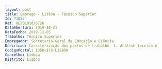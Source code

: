 ```yaml
--- 
layout: post
title: Emprego - Lisboa - Técnico Superior
Id: 71082
Ref: OE201910/0726
DataAbertura: 2019-10-21
DataFecho: 2019-11-05
Trabalho: Técnico Superior
Empregador: Secretaria-Geral da Educação e Ciência
Descricao: Caracterização dos postos de trabalho  1. Análise técnica e financeira   processo de aprovação e execução  Análise de admissibilidade da entidade   avaliação da conformidade no acesso à tipologia de ação, considerando as categorias de beneficiários definidas e a regularidade da situação contributiva   Análise do mérito das candidaturas e verificação dos indicadores de realização e de resultado (dimensão física e financeira) 1.1 Na fase de aprovação   Aplicação de grelha de análise multicritérios, para efeitos de apuramento do mérito e seriação dos projetos, incluindo o recurso a pareceres externos de entidades responsáveis pelas políticas públicas   Análise de ajustamento dos custos a critérios de legalidade e razoabilidade financeira, de acordo com as regras definidas de custos simplificados ou de custos reais    Emissão de propostas a submeter à aprovação do Secretariado Técnico.1.2 Na fase de execução   Análise dos pedidos de reembolso, de alteração dos projetos e de saldo final, apresentados pelas entidades   Elaboração de propostas de revisão da decisão inicial   Realização de verificações administrativas (análise de documentos de suporte) e acompanhamento técnico pedagógico dos projetos (apoio técnico às entidades).  Observância rigorosa dos prazos legais, nas fases de aprovação e de execução, incluindo o saldo final.2. Sistemas de informação e comunicação   função informática  Registo e extração de dados do Sistema de Informação do Portugal 2020, bem como utilização de ferramentas informáticas integradas no Office, tais como o Word, Excel, Access e outras complementares.3. Orientações, divulgação e informação aos beneficiários    Envio de orientações técnicas às entidades   Apoio na organização e participação em sessões de esclarecimento, reuniões de trabalho, workshops de divulgação, etc.
CodigoPostal: 1350-178 LISBOA
Concelho: Lisboa
Distrito: Lisboa
--- 
```

